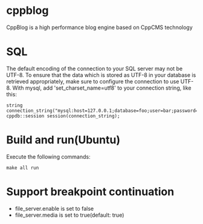 # cppblog
CppBlog is a high performance blog engine based on CppCMS technology

# SQL
The default encoding of the connection to your SQL server may not be UTF-8. To ensure that the data which is stored as UTF-8 in your database is retrieved appropriately, make sure to configure the connection to use UTF-8. With mysql, add 'set_charset_name=utf8' to your connection string, like this:
```
string connection_string("mysql:host=127.0.0.1;database=foo;user=bar;password=foobar;set_charset_name=utf8");  
cppdb::session session(connection_string);
```

# Build and run(Ubuntu)
Execute the following commands:
```
make all run
```

# Support breakpoint continuation
  * file_server.enable is set to false
  * file_server.media is set to true(default: true)
